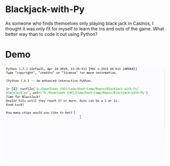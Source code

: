 # Blackjack-with-Py
As someone who finds themselves only playing black jack in Casinos, I thought it was only fit for myself to learn the ins and outs of the game. What better way than to code it out using Python? 

# Demo

<img src="./demo_blackjack.gif">
